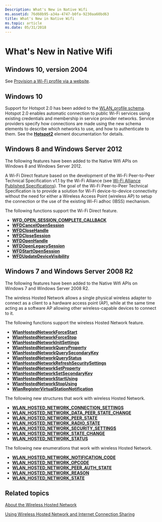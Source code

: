 ```yaml
---
Description: What's New in Native Wifi
ms.assetid: 76d60b95-a34a-4747-b0fa-9230aa60bd63
title: What's New in Native Wifi
ms.topic: article
ms.date: 05/31/2018
---
```


# What's New in Native Wifi

## Windows 10, version 2004

See [Provision a Wi-Fi profile via a website](prov-wifi-profile-via-website.md).

## Windows 10

Support for Hotspot 2.0 has been added to the [WLAN\_profile schema](wlan-profileschema-schema.md). Hotspot 2.0 enables automatic connection to public Wi-Fi services using existing credentials and membership in service provider networks. Service providers specify how connections are made using the new schema elements to describe which networks to use, and how to authenticate to them. See the [**Hotspot2**](wlan-profileschema-hotspot2-element.md) element documentation for details.

## Windows 8 and Windows Server 2012

The following features have been added to the Native Wifi APIs on Windows 8 and Windows Server 2012.

A Wi-Fi Direct feature based on the development of the Wi-Fi Peer-to-Peer Technical Specification v1.1 by the Wi-Fi Alliance (see [Wi-Fi Alliance Published Specifications](https://go.microsoft.com/fwlink/p/?linkid=253656)). The goal of the Wi-Fi Peer-to-Peer Technical Specification is to provide a solution for Wi-Fi device-to-device connectivity without the need for either a Wireless Access Point (wireless AP) to setup the connection or the use of the existing Wi-Fi adhoc (IBSS) mechanism.

The following functions support the Wi-Fi Direct feature.

-   [**WFD\_OPEN\_SESSION\_COMPLETE\_CALLBACK**](/windows/desktop/api/wlanapi/nc-wlanapi-wfd_open_session_complete_callback)
-   [**WFDCancelOpenSession**](/windows/desktop/api/wlanapi/nf-wlanapi-wfdcancelopensession)
-   [**WFDCloseHandle**](/windows/desktop/api/wlanapi/nf-wlanapi-wfdclosehandle)
-   [**WFDCloseSession**](/windows/desktop/api/wlanapi/nf-wlanapi-wfdclosesession)
-   [**WFDOpenHandle**](/windows/desktop/api/wlanapi/nf-wlanapi-wfdopenhandle)
-   [**WFDOpenLegacySession**](/windows/desktop/api/wlanapi/nf-wlanapi-wfdopenlegacysession)
-   [**WFDStartOpenSession**](/windows/desktop/api/wlanapi/nf-wlanapi-wfdstartopensession)
-   [**WFDUpdateDeviceVisibility**](/windows/desktop/api/wlanapi/nf-wlanapi-wfdupdatedevicevisibility)

## Windows 7 and Windows Server 2008 R2

The following features have been added to the Native Wifi APIs on Windows 7 and Windows Server 2008 R2.

The wireless Hosted Network allows a single physical wireless adapter to connect as a client to a hardware access point (AP), while at the same time acting as a software AP allowing other wireless-capable devices to connect to it.

The following functions support the wireless Hosted Network feature.

-   [**WlanHostedNetworkForceStart**](/windows/desktop/api/Wlanapi/nf-wlanapi-wlanhostednetworkforcestart)
-   [**WlanHostedNetworkForceStop**](/windows/desktop/api/Wlanapi/nf-wlanapi-wlanhostednetworkforcestop)
-   [**WlanHostedNetworkInitSettings**](/windows/desktop/api/Wlanapi/nf-wlanapi-wlanhostednetworkinitsettings)
-   [**WlanHostedNetworkQueryProperty**](/windows/desktop/api/Wlanapi/nf-wlanapi-wlanhostednetworkqueryproperty)
-   [**WlanHostedNetworkQuerySecondaryKey**](/windows/desktop/api/Wlanapi/nf-wlanapi-wlanhostednetworkquerysecondarykey)
-   [**WlanHostedNetworkQueryStatus**](/windows/desktop/api/Wlanapi/nf-wlanapi-wlanhostednetworkquerystatus)
-   [**WlanHostedNetworkRefreshSecuritySettings**](/windows/desktop/api/Wlanapi/nf-wlanapi-wlanhostednetworkrefreshsecuritysettings)
-   [**WlanHostedNetworkSetProperty**](/windows/desktop/api/Wlanapi/nf-wlanapi-wlanhostednetworksetproperty)
-   [**WlanHostedNetworkSetSecondaryKey**](/windows/desktop/api/Wlanapi/nf-wlanapi-wlanhostednetworksetsecondarykey)
-   [**WlanHostedNetworkStartUsing**](/windows/desktop/api/Wlanapi/nf-wlanapi-wlanhostednetworkstartusing)
-   [**WlanHostedNetworkStopUsing**](/windows/desktop/api/Wlanapi/nf-wlanapi-wlanhostednetworkstopusing)
-   [**WlanRegisterVirtualStationNotification**](/windows/desktop/api/Wlanapi/nf-wlanapi-wlanregistervirtualstationnotification)

The following new structures that work with wireless Hosted Network.

-   [**WLAN\_HOSTED\_NETWORK\_CONNECTION\_SETTINGS**](/windows/desktop/api/Wlanapi/ns-wlanapi-wlan_hosted_network_connection_settings)
-   [**WLAN\_HOSTED\_NETWORK\_DATA\_PEER\_STATE\_CHANGE**](/windows/desktop/api/Wlanapi/ns-wlanapi-wlan_hosted_network_data_peer_state_change)
-   [**WLAN\_HOSTED\_NETWORK\_PEER\_STATE**](/windows/desktop/api/Wlanapi/ns-wlanapi-wlan_hosted_network_peer_state)
-   [**WLAN\_HOSTED\_NETWORK\_RADIO\_STATE**](/windows/desktop/api/Wlanapi/ns-wlanapi-wlan_hosted_network_radio_state)
-   [**WLAN\_HOSTED\_NETWORK\_SECURITY\_SETTINGS**](/windows/desktop/api/Wlanapi/ns-wlanapi-wlan_hosted_network_security_settings)
-   [**WLAN\_HOSTED\_NETWORK\_STATE\_CHANGE**](/windows/desktop/api/Wlanapi/ns-wlanapi-wlan_hosted_network_state_change)
-   [**WLAN\_HOSTED\_NETWORK\_STATUS**](/windows/desktop/api/Wlanapi/ns-wlanapi-wlan_hosted_network_status)

The following new enumerations that work with wireless Hosted Network.

-   [**WLAN\_HOSTED\_NETWORK\_NOTIFICATION\_CODE**](/windows/desktop/api/Wlanapi/ne-wlanapi-wlan_hosted_network_notification_code)
-   [**WLAN\_HOSTED\_NETWORK\_OPCODE**](/windows/desktop/api/Wlanapi/ne-wlanapi-wlan_hosted_network_opcode)
-   [**WLAN\_HOSTED\_NETWORK\_PEER\_AUTH\_STATE**](/windows/desktop/api/Wlanapi/ne-wlanapi-wlan_hosted_network_peer_auth_state)
-   [**WLAN\_HOSTED\_NETWORK\_REASON**](/windows/desktop/api/Wlanapi/ne-wlanapi-wlan_hosted_network_reason)
-   [**WLAN\_HOSTED\_NETWORK\_STATE**](/windows/desktop/api/Wlanapi/ne-wlanapi-wlan_hosted_network_state)

## Related topics

<dl> <dt>

[About the Wireless Hosted Network](about-the-wireless-hosted-network.md)
</dt> <dt>

[Using Wireless Hosted Network and Internet Connection Sharing](using-hosted-network-and-internet-connection-sharing.md)
</dt> </dl>

 

 



